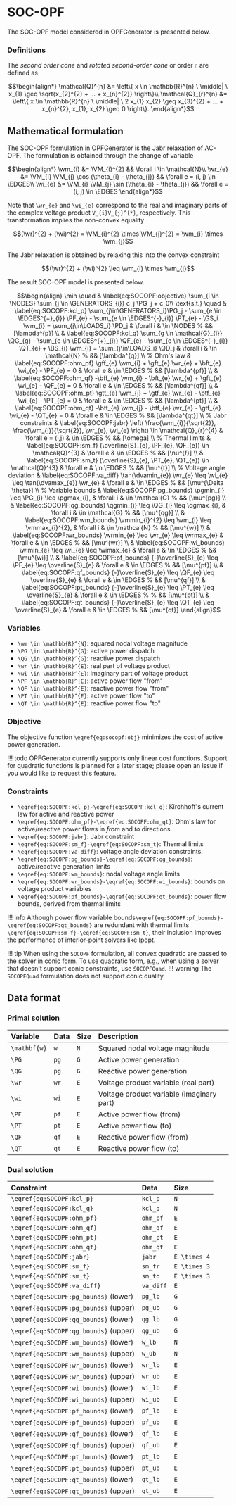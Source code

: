 # SOC-OPF

The SOC-OPF model considered in OPFGenerator is presented below.

### Definitions

The _second order cone_ and _rotated second-order cone_ or order ``n`` are defined as
```math
\begin{align*}
\mathcal{Q}^{n} &= \left\{
    x \in \mathbb{R}^{n}   
\ \middle| \
    x_{1} \geq \sqrt{x_{2}^{2} + ... + x_{n}^{2}}
\right\}\\
\mathcal{Q}_{r}^{n} &= \left\{
    x \in \mathbb{R}^{n}   
\ \middle| \
    2 x_{1} x_{2} \geq x_{3}^{2} + ... + x_{n}^{2},
    x_{1}, x_{2} \geq 0
\right\}.
\end{align*}
```

## Mathematical formulation

The SOC-OPF formulation in OPFGenerator is the Jabr relaxation of AC-OPF.
The formulation is obtained through the change of variable
```math
\begin{align*}
\wm_{i} &= \VM_{i}^{2} 
    && \forall i \in \mathcal{N}\\
\wr_{e} &= \VM_{i} \VM_{j} \cos (\theta_{i} - \theta_{j}) 
    && \forall e = (i, j) \in \EDGES\\
\wi_{e} &= \VM_{i} \VM_{j} \sin (\theta_{i} - \theta_{j}) 
    && \forall e = (i, j) \in \EDGES
\end{align*}
```
Note that ``\wr_{e}`` and ``\wi_{e}`` correspond to 
the real and imaginary parts of the complex voltage product ``V_{i}V_{j}^{*}``, respectively.
This transformation implies the non-convex equality
```math
(\wr)^{2} + (\wi)^{2} = \VM_{i}^{2} \times \VM_{j}^{2} = \wm_{i} \times \wm_{j}
```
The Jabr relaxation is obtained by relaxing this into the convex constraint
```math
(\wr)^{2} + (\wi)^{2} \leq \wm_{i} \times \wm_{j}
```

The result SOC-OPF model is presented below.
```math
\begin{align}
    \min \quad 
    & \label{eq:SOCOPF:objective}
        \sum_{i \in \NODES} \sum_{j \in \GENERATORS_{i}} c_j \PG_j + c_0\\
    \text{s.t.} \quad
    & \label{eq:SOCOPF:kcl_p}
        \sum_{j\in\GENERATORS_i}\PG_j 
        - \sum_{e \in \EDGES^{+}_{i}} \PF_{e}
        - \sum_{e \in \EDGES^{-}_{i}} \PT_{e}
        - \GS_i \wm_{i}
        = \sum_{j\in\LOADS_i} \PD_j
        & \forall i & \in \NODES
        % && [\lambda^{p}]
        \\
    & \label{eq:SOCOPF:kcl_q}
        \sum_{g \in \mathcal{G}_{i}} \QG_{g}
        - \sum_{e \in \EDGES^{+}_{i}} \QF_{e}
        - \sum_{e \in \EDGES^{-}_{i}} \QT_{e}
        + \BS_{i} \wm_{i}
        = \sum_{j\in\LOADS_i} \QD_j
        & \forall i & \in \mathcal{N}
        % && [\lambda^{q}]
        \\
    % Ohm's law
    & \label{eq:SOCOPF:ohm_pf}
        \gff_{e} \wm_{i}
        + \gft_{e} \wr_{e}
        + \bft_{e} \wi_{e}
        - \PF_{e} = 0
        & \forall e & \in \EDGES
        % && [\lambda^{pf}]
        \\
    & \label{eq:SOCOPF:ohm_qf}
        -\bff_{e} \wm_{i}
        - \bft_{e} \wr_{e}
        + \gft_{e} \wi_{e}
        - \QF_{e} = 0
        & \forall e & \in \EDGES
        % && [\lambda^{qf}]
        \\
    & \label{eq:SOCOPF:ohm_pt}
        \gtt_{e} \wm_{j}
        + \gtf_{e} \wr_{e}
        - \btf_{e} \wi_{e}
        - \PT_{e} = 0
        & \forall e & \in \EDGES
        % && [\lambda^{pt}]
        \\
    & \label{eq:SOCOPF:ohm_qt}
        -\btt_{e} \wm_{j}
        - \btf_{e} \wr_{e}
        - \gtf_{e} \wi_{e}
        - \QT_{e} = 0
        & \forall e & \in \EDGES
        % && [\lambda^{qt}]
        \\
    % Jabr constraints
    & \label{eq:SOCOPF:jabr}
        \left(
            \frac{\wm_{i}}{\sqrt{2}},
            \frac{\wm_{j}}{\sqrt{2}},
            \wr_{e},
            \wi_{e}
        \right)
        \in \mathcal{Q}_{r}^{4}
        & \forall e = (i,j) & \in \EDGES
        % && [\omega]
        \\
    % Thermal limits
    & \label{eq:SOCOPF:sm_f}
        (\overline{S}_{e}, \PF_{e}, \QF_{e})
        \in \mathcal{Q}^{3}
        & \forall e & \in \EDGES
        % && [\nu^{f}]
        \\
    & \label{eq:SOCOPF:sm_t}
        (\overline{S}_{e}, \PT_{e}, \QT_{e})
        \in \mathcal{Q}^{3}
        & \forall e & \in \EDGES
        % && [\nu^{t}]
        \\
    % Voltage angle deviation
    & \label{eq:SOCOPF:va_diff}
        \tan(\dvamin_{e}) \wr_{e} \leq \wi_{e} \leq \tan(\dvamax_{e}) \wr_{e}
        & \forall e & \in \EDGES
        % && [\mu^{\Delta \theta}]
        \\
    % Variable bounds
    & \label{eq:SOCOPF:pg_bounds}
        \pgmin_{i} \leq \PG_{i} \leq \pgmax_{i}, 
        & \forall i & \in \mathcal{G}
        % && [\mu^{pg}]
        \\
    & \label{eq:SOCOPF:qg_bounds}
        \qgmin_{i} \leq \QG_{i} \leq \qgmax_{i},
        & \forall i & \in \mathcal{G}
        % && [\mu^{qg}]
        \\
    & \label{eq:SOCOPF:wm_bounds}
        \vmmin_{i}^{2} \leq \wm_{i} \leq \vmmax_{i}^{2}, 
        & \forall i & \in \mathcal{N}
        % && [\mu^{w}]
        \\ 
    & \label{eq:SOCOPF:wr_bounds}
        \wrmin_{e} \leq \wr_{e} \leq \wrmax_{e}
        & \forall e & \in \EDGES
        % && [\mu^{wr}]
        \\
    & \label{eq:SOCOPF:wi_bounds}
        \wimin_{e} \leq \wi_{e} \leq \wimax_{e}
        & \forall e & \in \EDGES
        % && [\mu^{wi}]
        \\
    & \label{eq:SOCOPF:pf_bounds}
        {-}\overline{S}_{e} \leq \PF_{e} \leq \overline{S}_{e}
        & \forall e & \in \EDGES
        % && [\mu^{pf}]
        \\
    & \label{eq:SOCOPF:qf_bounds}
        {-}\overline{S}_{e} \leq \QF_{e} \leq \overline{S}_{e}
        & \forall e & \in \EDGES
        % && [\mu^{qf}]
        \\
    & \label{eq:SOCOPF:pt_bounds}
        {-}\overline{S}_{e} \leq \PT_{e} \leq \overline{S}_{e}
        & \forall e & \in \EDGES
        % % && [\mu^{pt}]
        \\
    & \label{eq:SOCOPF:qt_bounds}
        {-}\overline{S}_{e} \leq \QT_{e} \leq \overline{S}_{e}
        & \forall e & \in \EDGES
        % && [\mu^{qt}]
\end{align}
```

### Variables

* ``\wm \in \mathbb{R}^{N}``: squared nodal voltage magnitude
* ``\PG \in \mathbb{R}^{G}``: active power dispatch
* ``\QG \in \mathbb{R}^{G}``: reactive power dispatch
* ``\wr \in \mathbb{R}^{E}``: real part of voltage product
* ``\wi \in \mathbb{R}^{E}``: imaginary part of voltage product
* ``\PF \in \mathbb{R}^{E}``: active power flow "from"
* ``\QF \in \mathbb{R}^{E}``: reactive power flow "from"
* ``\PT \in \mathbb{R}^{E}``: active power flow "to"
* ``\QT \in \mathbb{R}^{E}``: reactive power flow "to"

### Objective

The objective function ``\eqref{eq:socopf:obj}`` minimizes the cost of active power generation.

!!! todo
    OPFGenerator currently supports only linear cost functions.
    Support for quadratic functions is planned for a later stage; please open an issue if 
    you would like to request this feature.

### Constraints

* ``\eqref{eq:SOCOPF:kcl_p}-\eqref{eq:SOCOPF:kcl_q}``:
    Kirchhoff's current law for active and reactive power
* ``\eqref{eq:SOCOPF:ohm_pf}-\eqref{eq:SOCOPF:ohm_qt}``:
    Ohm's law for active/reactive power flows in _from_ and _to_ directions.
* ``\eqref{eq:SOCOPF:jabr}``: Jabr constraint
* ``\eqref{eq:SOCOPF:sm_f}-\eqref{eq:SOCOPF:sm_t}``: Thermal limits
* ``\eqref{eq:SOCOPF:va_diff}``: voltage angle deviation constraints.
* ``\eqref{eq:SOCOPF:pg_bounds}-\eqref{eq:SOCOPF:qg_bounds}``: active/reactive generation limits
* ``\eqref{eq:SOCOPF:wm_bounds}``: nodal voltage angle limits
* ``\eqref{eq:SOCOPF:wr_bounds}-\eqref{eq:SOCOPF:wi_bounds}``: bounds on voltage product variables
* ``\eqref{eq:SOCOPF:pf_bounds}-\eqref{eq:SOCOPF:qt_bounds}``: power flow bounds, derived from thermal limits

!!! info
    Although power flow variable bounds``\eqref{eq:SOCOPF:pf_bounds}-\eqref{eq:SOCOPF:qt_bounds}``
    are redundant with thermal limits ``\eqref{eq:SOCOPF:sm_f}-\eqref{eq:SOCOPF:sm_t}``, 
    their inclusion improves the performance of interior-point solvers like Ipopt.

!!! tip
    When using the `SOCOPF` formulation, all convex quadratic are passed to the solver in conic form.
    To use quadratic form, e.g., when using a solver that doesn't support conic constraints,
    use `SOCOPFQuad`.
    !!! warning
        The `SOCOPFQuad` formulation does not support conic duality.

## Data format

### Primal solution

| Variable                  | Data | Size  | Description 
|:--------------------------|:-----|:------|:----------------------------------|
| ``\mathbf{w}``            | `w`  | ``N`` | Squared nodal voltage magnitude
| ``\PG`` | `pg` | ``G`` | Active power generation
| ``\QG`` | `pg` | ``G`` | Reactive power generation
| ``\wr`` | `wr` | ``E`` | Voltage product variable (real part)
| ``\wi`` | `wi` | ``E`` | Voltage product variable (imaginary part)
| ``\PF`` | `pf` | ``E`` | Active power flow (from)
| ``\PT`` | `pt` | ``E`` | Active power flow (to)
| ``\QF`` | `qf` | ``E`` | Reactive power flow (from)
| ``\QT`` | `qt` | ``E`` | Reactive power flow (to)

### Dual solution


| Constraint                              | Data         | Size           | 
|:----------------------------------------|:-------------|:---------------|
| ``\eqref{eq:SOCOPF:kcl_p}``             | `kcl_p`      | ``N``          |
| ``\eqref{eq:SOCOPF:kcl_q}``             | `kcl_q`      | ``N``          |
| ``\eqref{eq:SOCOPF:ohm_pf}``            | `ohm_pf`     | ``E``          |
| ``\eqref{eq:SOCOPF:ohm_qf}``            | `ohm_qf`     | ``E``          |
| ``\eqref{eq:SOCOPF:ohm_pt}``            | `ohm_pt`     | ``E``          |
| ``\eqref{eq:SOCOPF:ohm_qt}``            | `ohm_qt`     | ``E``          |
| ``\eqref{eq:SOCOPF:jabr}``              | `jabr `      | ``E \times 4`` |
| ``\eqref{eq:SOCOPF:sm_f}``              | `sm_fr`      | ``E \times 3`` |
| ``\eqref{eq:SOCOPF:sm_t}``              | `sm_to`      | ``E \times 3`` |
| ``\eqref{eq:SOCOPF:va_diff}``           | `va_diff`    | ``E``          |
| ``\eqref{eq:SOCOPF:pg_bounds}`` (lower) | `pg_lb`      | ``G``          |
| ``\eqref{eq:SOCOPF:pg_bounds}`` (upper) | `pg_ub`      | ``G``          | 
| ``\eqref{eq:SOCOPF:qg_bounds}`` (lower) | `qg_lb`      | ``G``          | 
| ``\eqref{eq:SOCOPF:qg_bounds}`` (upper) | `qg_ub`      | ``G``          |
| ``\eqref{eq:SOCOPF:wm_bounds}`` (lower) | `w_lb`       | ``N``          |
| ``\eqref{eq:SOCOPF:wm_bounds}`` (upper) | `w_ub`       | ``N``          |
| ``\eqref{eq:SOCOPF:wr_bounds}`` (lower) | `wr_lb`      | ``E``          |
| ``\eqref{eq:SOCOPF:wr_bounds}`` (upper) | `wr_ub`      | ``E``          |
| ``\eqref{eq:SOCOPF:wi_bounds}`` (lower) | `wi_lb`      | ``E``          |
| ``\eqref{eq:SOCOPF:wi_bounds}`` (upper) | `wi_ub`      | ``E``          |
| ``\eqref{eq:SOCOPF:pf_bounds}`` (lower) | `pf_lb`      | ``E``          |
| ``\eqref{eq:SOCOPF:pf_bounds}`` (upper) | `pf_ub`      | ``E``          |
| ``\eqref{eq:SOCOPF:qf_bounds}`` (lower) | `qf_lb`      | ``E``          |
| ``\eqref{eq:SOCOPF:qf_bounds}`` (upper) | `qf_ub`      | ``E``          |
| ``\eqref{eq:SOCOPF:pt_bounds}`` (lower) | `pt_lb`      | ``E``          |
| ``\eqref{eq:SOCOPF:pt_bounds}`` (upper) | `pt_ub`      | ``E``          |
| ``\eqref{eq:SOCOPF:qt_bounds}`` (lower) | `qt_lb`      | ``E``          |
| ``\eqref{eq:SOCOPF:qt_bounds}`` (upper) | `qt_ub`      | ``E``          |
